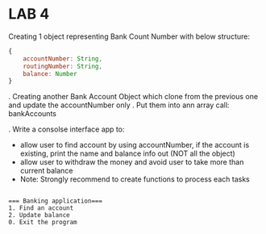 # LAB 4
Creating 1 object representing Bank Count Number with below structure:
```js
{
    accountNumber: String,
    routingNumber: String,
    balance: Number
}
```
. Creating another Bank Account Object which clone from the previous one and update the accountNumber only
. Put them into ann array call: bankAccounts

. Write a consolse interface app to:
+ allow user to find account by using accountNumber, if the account is existing, print the name and balance info out (NOT all the object)
+ allow user to withdraw the money and avoid user to take more than current balance
+ Note: Strongly recommend to create functions to process each tasks

```shell

=== Banking application===
1. Find an account
2. Update balance
0. Exit the program

```
